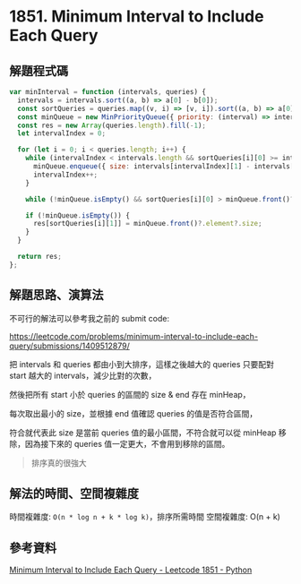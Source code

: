 # 1851. Minimum Interval to Include Each Query

## 解題程式碼

```javascript
var minInterval = function (intervals, queries) {
  intervals = intervals.sort((a, b) => a[0] - b[0]);
  const sortQueries = queries.map((v, i) => [v, i]).sort((a, b) => a[0] - b[0]);
  const minQueue = new MinPriorityQueue({ priority: (interval) => interval.size });
  const res = new Array(queries.length).fill(-1);
  let intervalIndex = 0;

  for (let i = 0; i < queries.length; i++) {
    while (intervalIndex < intervals.length && sortQueries[i][0] >= intervals[intervalIndex][0]) {
      minQueue.enqueue({ size: intervals[intervalIndex][1] - intervals[intervalIndex][0] + 1, end: intervals[intervalIndex][1] });
      intervalIndex++;
    }

    while (!minQueue.isEmpty() && sortQueries[i][0] > minQueue.front()?.element?.end) minQueue.dequeue();

    if (!minQueue.isEmpty()) {
      res[sortQueries[i][1]] = minQueue.front()?.element?.size;
    }
  }

  return res;
};
```

## 解題思路、演算法

不可行的解法可以參考我之前的 submit code:

https://leetcode.com/problems/minimum-interval-to-include-each-query/submissions/1409512879/

把 intervals 和 queries 都由小到大排序，這樣之後越大的 queries 只要配對 start 越大的 intervals，減少比對的次數，

然後把所有 start 小於 queries 的區間的 size & end 存在 minHeap，

每次取出最小的 size，並根據 end 值確認 queries 的值是否符合區間，

符合就代表此 size 是當前 queries 值的最小區間，不符合就可以從 minHeap 移除，因為接下來的 queries 值一定更大，不會用到移除的區間。

> 排序真的很強大

## 解法的時間、空間複雜度

時間複雜度: `O(n * log n + k * log k)`，排序所需時間
空間複雜度: O(n + k)

## 參考資料

[Minimum Interval to Include Each Query - Leetcode 1851 - Python](https://youtu.be/5hQ5WWW5awQ)

